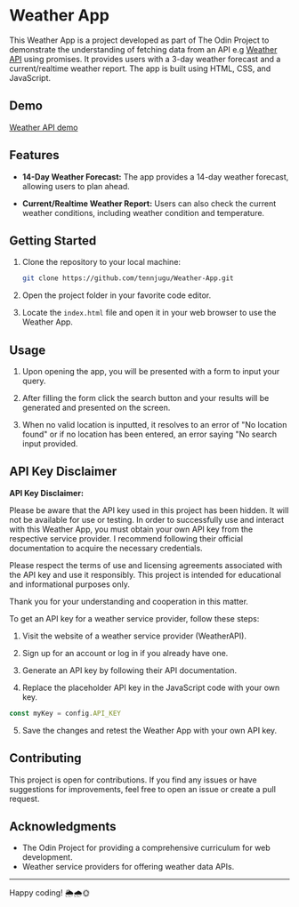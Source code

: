 # Weather App

This Weather App is a project developed as part of The Odin Project to demonstrate the understanding of fetching data from an API e.g [Weather API](https://api.weatherapi.com/)
using promises. It provides users with a 3-day weather forecast and a current/realtime weather report. The app is built using HTML, CSS, and JavaScript.

## Demo
[Weather API demo](/WeatherAppDemo.gif)

## Features

- **14-Day Weather Forecast:** The app provides a 14-day weather forecast, allowing users to plan ahead.

- **Current/Realtime Weather Report:** Users can also check the current weather conditions, including weather condition and temperature.

## Getting Started

1. Clone the repository to your local machine:

   ```bash
   git clone https://github.com/tennjugu/Weather-App.git
   ```

2. Open the project folder in your favorite code editor.

3. Locate the `index.html` file and open it in your web browser to use the Weather App.

## Usage

1. Upon opening the app, you will be presented with a form to input your query.

2. After filling the form click the search button and your results will be generated and presented on the screen.

3. When no valid location is inputted, it resolves to an error of "No location found" or if no location has been entered, an error saying "No search input provided.

## API Key Disclaimer

**API Key Disclaimer:**

Please be aware that the API key used in this project has been hidden. It will not be available for use or testing. In order to successfully use and interact with this Weather App, you must obtain your own API key from the respective service provider. I recommend following their official documentation to acquire the necessary credentials.

Please respect the terms of use and licensing agreements associated with the API key and use it responsibly. This project is intended for educational and informational purposes only.

Thank you for your understanding and cooperation in this matter.

To get an API key for a weather service provider, follow these steps:

1. Visit the website of a weather service provider (WeatherAPI).

2. Sign up for an account or log in if you already have one.

3. Generate an API key by following their API documentation.

4. Replace the placeholder API key in the JavaScript code with your own key.

```javascript
const myKey = config.API_KEY
```

5. Save the changes and retest the Weather App with your own API key.

## Contributing

This project is open for contributions. If you find any issues or have suggestions for improvements, feel free to open an issue or create a pull request.

## Acknowledgments

- The Odin Project for providing a comprehensive curriculum for web development.
- Weather service providers for offering weather data APIs.

---

Happy coding! 🌦️🌧️🌞